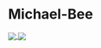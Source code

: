 # Michael-Bee

<a href="https://github.com/Michael-Bee/github-readme-stats">
  <img align="center" src="https://github-readme-stats.vercel.app/api?username=Michael-Bee&hide=stars&count_private=true&show_icons=true" />
</a>
<a href="https://github.com/Michael-Bee/github-readme-stats">
  <img align="center" src="https://github-readme-stats.vercel.app/api/top-langs/?username=Michael-Bee&layout=compact" />
</a>